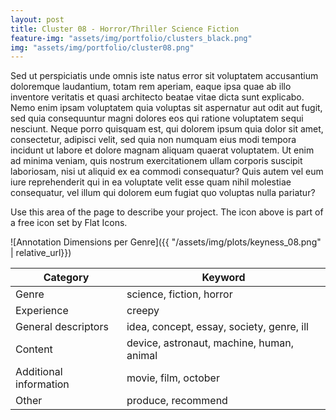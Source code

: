 ```yaml
---
layout: post
title: Cluster 08 - Horror/Thriller Science Fiction
feature-img: "assets/img/portfolio/clusters_black.png"
img: "assets/img/portfolio/cluster08.png"
---
```



Sed ut perspiciatis unde omnis iste natus error sit voluptatem accusantium doloremque laudantium,
totam rem aperiam, eaque ipsa quae ab illo inventore veritatis et quasi architecto beatae vitae dicta sunt explicabo.
Nemo enim ipsam voluptatem <a>quia voluptas sit aspernatur</a> aut odit aut fugit,
sed quia consequuntur magni dolores eos qui ratione voluptatem sequi nesciunt.
Neque porro quisquam est, qui dolorem ipsum quia dolor sit amet, consectetur, adipisci velit,
sed quia non numquam eius <a>modi tempora incidunt</a> ut labore et dolore magnam aliquam quaerat voluptatem.
Ut enim ad minima veniam, quis nostrum exercitationem ullam corporis suscipit laboriosam, nisi ut aliquid ex ea commodi consequatur?
Quis autem vel eum iure reprehenderit qui in ea voluptate velit esse quam nihil molestiae consequatur,
vel illum qui dolorem eum fugiat quo voluptas nulla pariatur?

Use this area of the page to describe your project.
The icon above is part of a free icon set by Flat Icons.


![Annotation Dimensions per Genre]({{ "/assets/img/plots/keyness_08.png" | relative_url}})

| Category               | Keyword                                      |
|------------------------|----------------------------------------------|
| Genre                  | science, fiction, horror                     |
| Experience             | creepy                                       |
| General descriptors    | idea, concept, essay, society, genre, ill    |
| Content                | device, astronaut, machine, human, animal    |
| Additional information | movie, film, october                         |
| Other                  | produce, recommend                           |
